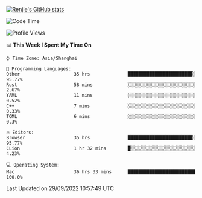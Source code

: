 [![Renjie's GitHub stats](https://github-readme-stats.vercel.app/api?username=liurenjie1024&show_icons=true&theme=chartreuse-dark)](https://github.com/anuraghazra/github-readme-stats)

<!--START_SECTION:waka-->
![Code Time](http://img.shields.io/badge/Code%20Time-216%20hrs%204%20mins-blue)

![Profile Views](http://img.shields.io/badge/Profile%20Views-19-blue)

📊 **This Week I Spent My Time On** 

```text
⌚︎ Time Zone: Asia/Shanghai

💬 Programming Languages: 
Other                    35 hrs              ████████████████████████░   95.77% 
Rust                     58 mins             ░░░░░░░░░░░░░░░░░░░░░░░░░   2.67% 
YAML                     11 mins             ░░░░░░░░░░░░░░░░░░░░░░░░░   0.52% 
C++                      7 mins              ░░░░░░░░░░░░░░░░░░░░░░░░░   0.33% 
TOML                     6 mins              ░░░░░░░░░░░░░░░░░░░░░░░░░   0.3%

🔥 Editors: 
Browser                  35 hrs              ████████████████████████░   95.77% 
CLion                    1 hr 32 mins        █░░░░░░░░░░░░░░░░░░░░░░░░   4.23%

💻 Operating System: 
Mac                      36 hrs 33 mins      █████████████████████████   100.0%

```


 Last Updated on 29/09/2022 10:57:49 UTC
<!--END_SECTION:waka-->

